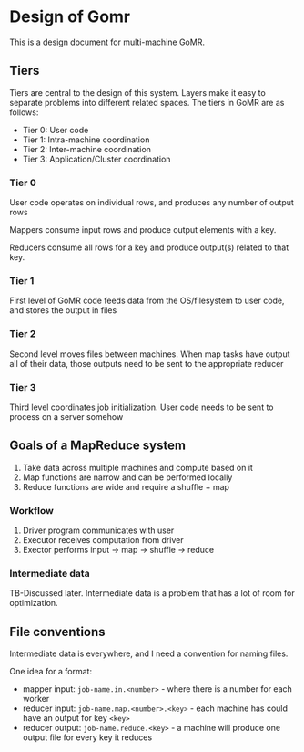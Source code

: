 # Design of Gomr

This is a design document for multi-machine GoMR.

## Tiers

Tiers are central to the design of this system.
Layers make it easy to separate problems into different related spaces.
The tiers in GoMR are as follows:

- Tier 0: User code
- Tier 1: Intra-machine coordination
- Tier 2: Inter-machine coordination
- Tier 3: Application/Cluster coordination

### Tier 0

User code operates on individual rows, and produces any number of output rows

Mappers consume input rows and produce output elements with a key.

Reducers consume all rows for a key and produce output(s) related to that key.

### Tier 1

First level of GoMR code feeds data from the OS/filesystem to user code, and stores the output in files

### Tier 2

Second level moves files between machines. When map tasks have output all of their data, those outputs need to be sent to the appropriate reducer

### Tier 3

Third level coordinates job initialization. User code needs to be sent to process on a server somehow

## Goals of a MapReduce system

1. Take data across multiple machines and compute based on it
2. Map functions are narrow and can be performed locally
3. Reduce functions are wide and require a shuffle + map

### Workflow

1. Driver program communicates with user
2. Executor receives computation from driver
3. Exector performs input -> map -> shuffle -> reduce

### Intermediate data

TB-Discussed later.
Intermediate data is a problem that has a lot of room for optimization.

## File conventions

Intermediate data is everywhere, and I need a convention for naming files.

One idea for a format:

- mapper input: `job-name.in.<number>` - where there is a number for each worker
- reducer input: `job-name.map.<number>.<key>` - each machine has could have an output for key `<key>`
- reducer output: `job-name.reduce.<key>` - a machine will produce one output file for every key it reduces
